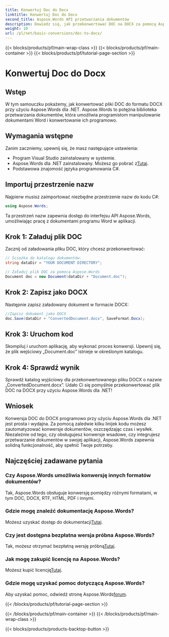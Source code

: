 ```yaml
---
title: Konwertuj Doc do Docx
linktitle: Konwertuj Doc do Docx
second_title: Aspose.Words API przetwarzania dokumentów
description: Dowiedz się, jak przekonwertować DOC na DOCX za pomocą Aspose.Words dla .NET. Przewodnik krok po kroku z przykładami kodu. Idealny dla programistów.
weight: 10
url: /pl/net/basic-conversions/doc-to-docx/
---
```


{{< blocks/products/pf/main-wrap-class >}}
{{< blocks/products/pf/main-container >}}
{{< blocks/products/pf/tutorial-page-section >}}

# Konwertuj Doc do Docx

## Wstęp

W tym samouczku pokażemy, jak konwertować pliki DOC do formatu DOCX przy użyciu Aspose.Words dla .NET. Aspose.Words to potężna biblioteka przetwarzania dokumentów, która umożliwia programistom manipulowanie dokumentami Word i konwertowanie ich programowo.

## Wymagania wstępne

Zanim zaczniemy, upewnij się, że masz następujące ustawienia:
- Program Visual Studio zainstalowany w systemie.
-  Aspose.Words dla .NET zainstalowany. Możesz go pobrać z[Tutaj](https://releases.aspose.com/words/net/).
- Podstawowa znajomość języka programowania C#.

## Importuj przestrzenie nazw

Najpierw musisz zaimportować niezbędne przestrzenie nazw do kodu C#:
```csharp
using Aspose.Words;
```

Ta przestrzeń nazw zapewnia dostęp do interfejsu API Aspose.Words, umożliwiając pracę z dokumentami programu Word w aplikacji.

## Krok 1: Załaduj plik DOC

Zacznij od załadowania pliku DOC, który chcesz przekonwertować:
```csharp
// Ścieżka do katalogu dokumentów.
string dataDir = "YOUR DOCUMENT DIRECTORY";

// Załaduj plik DOC za pomocą Aspose.Words
Document doc = new Document(dataDir + "Document.doc");
```

## Krok 2: Zapisz jako DOCX

Następnie zapisz załadowany dokument w formacie DOCX:
```csharp
//Zapisz dokument jako DOCX
doc.Save(dataDir + "ConvertedDocument.docx", SaveFormat.Docx);
```

## Krok 3: Uruchom kod

Skompiluj i uruchom aplikację, aby wykonać proces konwersji. Upewnij się, że plik wejściowy „Document.doc” istnieje w określonym katalogu.

## Krok 4: Sprawdź wynik

Sprawdź katalog wyjściowy dla przekonwertowanego pliku DOCX o nazwie „ConvertedDocument.docx”. Udało Ci się pomyślnie przekonwertować plik DOC na DOCX przy użyciu Aspose.Words dla .NET!

## Wniosek

Konwersja DOC do DOCX programowo przy użyciu Aspose.Words dla .NET jest prosta i wydajna. Za pomocą zaledwie kilku linijek kodu możesz zautomatyzować konwersje dokumentów, oszczędzając czas i wysiłek. Niezależnie od tego, czy obsługujesz konwersje wsadowe, czy integrujesz przetwarzanie dokumentów w swojej aplikacji, Aspose.Words zapewnia solidną funkcjonalność, aby spełnić Twoje potrzeby.

## Najczęściej zadawane pytania

### Czy Aspose.Words umożliwia konwersję innych formatów dokumentów?
Tak, Aspose.Words obsługuje konwersję pomiędzy różnymi formatami, w tym DOC, DOCX, RTF, HTML, PDF i innymi.

### Gdzie mogę znaleźć dokumentację Aspose.Words?
 Możesz uzyskać dostęp do dokumentacji[Tutaj](https://reference.aspose.com/words/net/).

### Czy jest dostępna bezpłatna wersja próbna Aspose.Words?
 Tak, możesz otrzymać bezpłatną wersję próbną[Tutaj](https://releases.aspose.com/).

### Jak mogę zakupić licencję na Aspose.Words?
 Możesz kupić licencję[Tutaj](https://purchase.aspose.com/buy).

### Gdzie mogę uzyskać pomoc dotyczącą Aspose.Words?
 Aby uzyskać pomoc, odwiedź stronę Aspose.Words[forum](https://forum.aspose.com/c/words/8).

{{< /blocks/products/pf/tutorial-page-section >}}

{{< /blocks/products/pf/main-container >}}
{{< /blocks/products/pf/main-wrap-class >}}

{{< blocks/products/products-backtop-button >}}
